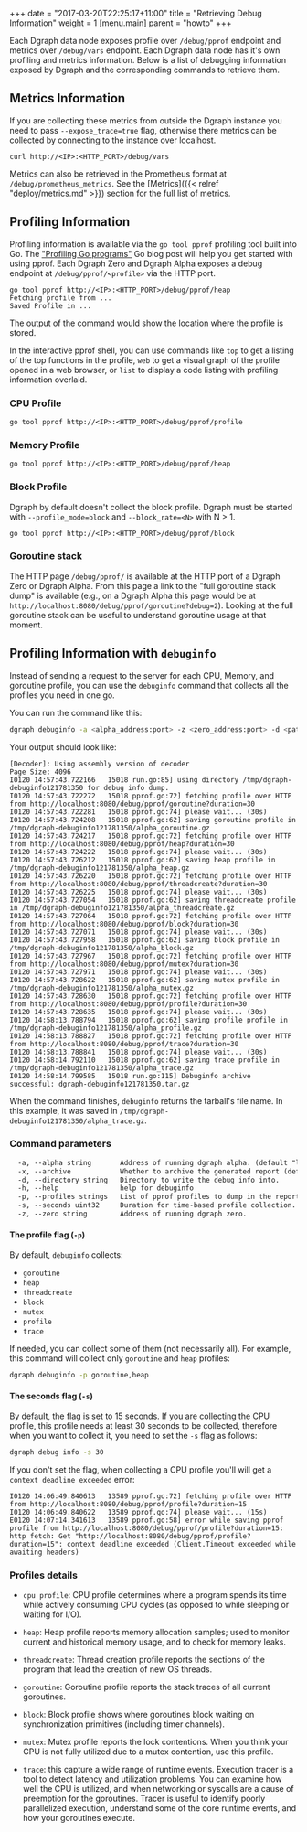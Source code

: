 +++
date = "2017-03-20T22:25:17+11:00"
title = "Retrieving Debug Information"
weight = 1
[menu.main]
    parent = "howto"
+++

Each Dgraph data node exposes profile over `/debug/pprof` endpoint and metrics over `/debug/vars` endpoint. Each Dgraph data node has it's own profiling and metrics information. Below is a list of debugging information exposed by Dgraph and the corresponding commands to retrieve them.

## Metrics Information

If you are collecting these metrics from outside the Dgraph instance you need to pass `--expose_trace=true` flag, otherwise there metrics can be collected by connecting to the instance over localhost.

```
curl http://<IP>:<HTTP_PORT>/debug/vars
```

Metrics can also be retrieved in the Prometheus format at `/debug/prometheus_metrics`. See the [Metrics]({{< relref "deploy/metrics.md" >}}) section for the full list of metrics.

## Profiling Information

Profiling information is available via the `go tool pprof` profiling tool built into Go. The ["Profiling Go programs"](https://blog.golang.org/profiling-go-programs) Go blog post will help you get started with using pprof. Each Dgraph Zero and Dgraph Alpha exposes a debug endpoint at `/debug/pprof/<profile>` via the HTTP port.

```
go tool pprof http://<IP>:<HTTP_PORT>/debug/pprof/heap
Fetching profile from ...
Saved Profile in ...
```
The output of the command would show the location where the profile is stored.

In the interactive pprof shell, you can use commands like `top` to get a listing of the top functions in the profile, `web` to get a visual graph of the profile opened in a web browser, or `list` to display a code listing with profiling information overlaid.

### CPU Profile

```
go tool pprof http://<IP>:<HTTP_PORT>/debug/pprof/profile
```

### Memory Profile

```
go tool pprof http://<IP>:<HTTP_PORT>/debug/pprof/heap
```

### Block Profile

Dgraph by default doesn't collect the block profile. Dgraph must be started with `--profile_mode=block` and `--block_rate=<N>` with N > 1.

```
go tool pprof http://<IP>:<HTTP_PORT>/debug/pprof/block
```

### Goroutine stack

The HTTP page `/debug/pprof/` is available at the HTTP port of a Dgraph Zero or Dgraph Alpha. From this page a link to the "full goroutine stack dump" is available (e.g., on a Dgraph Alpha this page would be at `http://localhost:8080/debug/pprof/goroutine?debug=2`). Looking at the full goroutine stack can be useful to understand goroutine usage at that moment.

## Profiling Information with `debuginfo`

Instead of sending a request to the server for each CPU, Memory, and goroutine profile, you can use the `debuginfo` command that collects all the profiles you need in one go.

You can run the command like this:

```sh
dgraph debuginfo -a <alpha_address:port> -z <zero_address:port> -d <path_to_dir_to_store_profiles> 
```

Your output should look like:

```log
[Decoder]: Using assembly version of decoder
Page Size: 4096
I0120 14:57:43.722166   15018 run.go:85] using directory /tmp/dgraph-debuginfo121781350 for debug info dump.
I0120 14:57:43.722272   15018 pprof.go:72] fetching profile over HTTP from http://localhost:8080/debug/pprof/goroutine?duration=30
I0120 14:57:43.722281   15018 pprof.go:74] please wait... (30s)
I0120 14:57:43.724208   15018 pprof.go:62] saving goroutine profile in /tmp/dgraph-debuginfo121781350/alpha_goroutine.gz
I0120 14:57:43.724217   15018 pprof.go:72] fetching profile over HTTP from http://localhost:8080/debug/pprof/heap?duration=30
I0120 14:57:43.724222   15018 pprof.go:74] please wait... (30s)
I0120 14:57:43.726212   15018 pprof.go:62] saving heap profile in /tmp/dgraph-debuginfo121781350/alpha_heap.gz
I0120 14:57:43.726220   15018 pprof.go:72] fetching profile over HTTP from http://localhost:8080/debug/pprof/threadcreate?duration=30
I0120 14:57:43.726225   15018 pprof.go:74] please wait... (30s)
I0120 14:57:43.727054   15018 pprof.go:62] saving threadcreate profile in /tmp/dgraph-debuginfo121781350/alpha_threadcreate.gz
I0120 14:57:43.727064   15018 pprof.go:72] fetching profile over HTTP from http://localhost:8080/debug/pprof/block?duration=30
I0120 14:57:43.727071   15018 pprof.go:74] please wait... (30s)
I0120 14:57:43.727958   15018 pprof.go:62] saving block profile in /tmp/dgraph-debuginfo121781350/alpha_block.gz
I0120 14:57:43.727967   15018 pprof.go:72] fetching profile over HTTP from http://localhost:8080/debug/pprof/mutex?duration=30
I0120 14:57:43.727971   15018 pprof.go:74] please wait... (30s)
I0120 14:57:43.728622   15018 pprof.go:62] saving mutex profile in /tmp/dgraph-debuginfo121781350/alpha_mutex.gz
I0120 14:57:43.728630   15018 pprof.go:72] fetching profile over HTTP from http://localhost:8080/debug/pprof/profile?duration=30
I0120 14:57:43.728635   15018 pprof.go:74] please wait... (30s)
I0120 14:58:13.788794   15018 pprof.go:62] saving profile profile in /tmp/dgraph-debuginfo121781350/alpha_profile.gz
I0120 14:58:13.788827   15018 pprof.go:72] fetching profile over HTTP from http://localhost:8080/debug/pprof/trace?duration=30
I0120 14:58:13.788841   15018 pprof.go:74] please wait... (30s)
I0120 14:58:14.792110   15018 pprof.go:62] saving trace profile in /tmp/dgraph-debuginfo121781350/alpha_trace.gz
I0120 14:58:14.799585   15018 run.go:115] Debuginfo archive successful: dgraph-debuginfo121781350.tar.gz
```

When the command finishes, `debuginfo` returns the tarball's file name. In this example, it was saved in `/tmp/dgraph-debuginfo121781350/alpha_trace.gz`.

### Command parameters

```txt
  -a, --alpha string       Address of running dgraph alpha. (default "localhost:8080")
  -x, --archive            Whether to archive the generated report (default true)
  -d, --directory string   Directory to write the debug info into.
  -h, --help               help for debuginfo
  -p, --profiles strings   List of pprof profiles to dump in the report. (default [goroutine,heap,threadcreate,block,mutex,profile,trace])
  -s, --seconds uint32     Duration for time-based profile collection. (default 15)
  -z, --zero string        Address of running dgraph zero.
```

#### The profile flag (`-p`)

By default, `debuginfo` collects:
- `goroutine`
- `heap`
- `threadcreate` 
- `block` 
- `mutex` 
- `profile`
- `trace`

If needed, you can collect some of them (not necessarily all). For example, this command will collect only `goroutine` and `heap` profiles:

```sh
dgraph debuginfo -p goroutine,heap
```

#### The seconds flag (`-s`)

By default, the flag is set to 15 seconds. If you are collecting the CPU profile, this profile needs at least 30 seconds to be collected, therefore when you want to collect it, you need to set the `-s` flag as follows:

```sh
dgraph debug info -s 30
```

If you don't set the flag, when collecting a CPU profile you'll will get a `context deadline exceeded` error:

```log
I0120 14:06:49.840613   13589 pprof.go:72] fetching profile over HTTP from http://localhost:8080/debug/pprof/profile?duration=15
I0120 14:06:49.840622   13589 pprof.go:74] please wait... (15s)
E0120 14:07:14.341613   13589 pprof.go:58] error while saving pprof profile from http://localhost:8080/debug/pprof/profile?duration=15: http fetch: Get "http://localhost:8080/debug/pprof/profile?duration=15": context deadline exceeded (Client.Timeout exceeded while awaiting headers)
```

### Profiles details

- `cpu profile`: CPU profile determines where a program spends its time while actively consuming CPU cycles (as opposed to while sleeping or waiting for I/O).

- `heap`: Heap profile reports memory allocation samples; used to monitor current and historical memory usage, and to check for memory leaks.

- `threadcreate`: Thread creation profile reports the sections of the program that lead the creation of new OS threads.

- `goroutine`: Goroutine profile reports the stack traces of all current goroutines.

- `block`: Block profile shows where goroutines block waiting on synchronization primitives (including timer channels). 

- `mutex`: Mutex profile reports the lock contentions. When you think your CPU is not fully utilized due to a mutex contention, use this profile. 

- `trace`: this capture a wide range of runtime events. Execution tracer is a tool to detect latency and utilization problems. You can examine how well the CPU is utilized, and when networking or syscalls are a cause of preemption for the goroutines.
Tracer is useful to identify poorly parallelized execution, understand some of the core runtime events, and how your goroutines execute.
